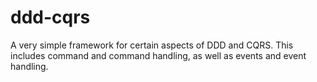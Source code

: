 # ddd-cqrs
A very simple framework for certain aspects of DDD and CQRS. This includes command and command handling, as well as events and event handling.
